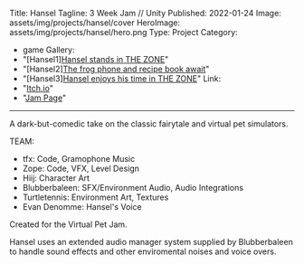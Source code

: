 ﻿Title: Hansel
Tagline: 3 Week Jam // Unity
Published: 2022-01-24
Image: assets/img/projects/hansel/cover
HeroImage: assets/img/projects/hansel/hero.png
Type: Project
Category:
- game
Gallery:
- "[Hansel1][Hansel stands in THE ZONE](assets/img/projects/hansel/hansel1.png)"
- "[Hansel2][The frog phone and recipe book await](assets/img/projects/hansel/hansel2.png)"
- "[Hansel3][Hansel enjoys his time in THE ZONE](assets/img/projects/hansel/hansel3.png)"
Link:
- "[Itch.io](https://zoped.itch.io/hansel)"
- "[Jam Page](https://itch.io/jam/virtual-pet-jam)"

---
A dark-but-comedic take on the classic fairytale and virtual pet simulators.
  
TEAM:
- tfx: Code, Gramophone Music
- Zope: Code, VFX, Level Design
- Hiij: Character Art
- Blubberbaleen: SFX/Environment Audio, Audio Integrations
- Turtletennis: Environment Art, Textures
- Evan Denomme: Hansel's Voice

Created for the Virtual Pet Jam.

Hansel uses an extended audio manager system supplied by Blubberbaleen to handle sound effects and other enviromental noises and voice overs.  